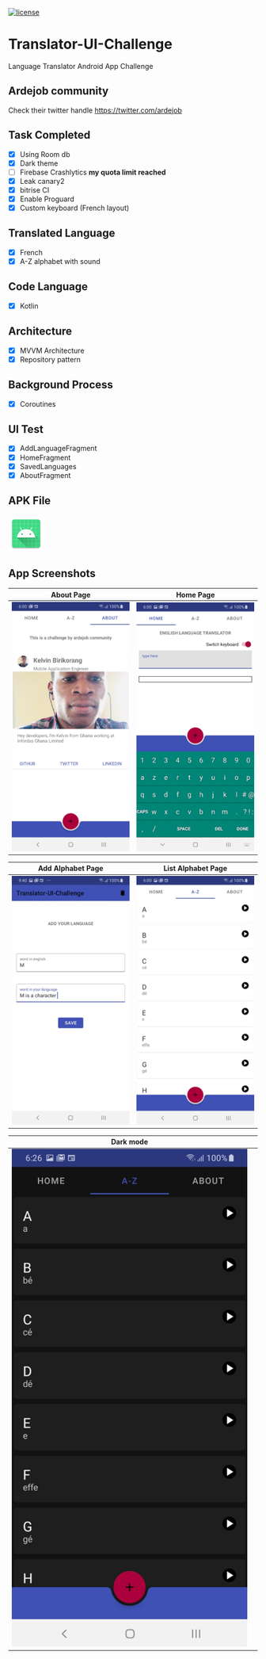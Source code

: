 [![license](https://img.shields.io/github/license/DAVFoundation/captain-n3m0.svg?style=flat-square)](./LICENSE)

# Translator-UI-Challenge
 Language Translator Android App Challenge

 ## Ardejob community

Check their twitter handle https://twitter.com/ardejob

## Task Completed
* [x] Using Room db
* [x] Dark theme
* [ ] Firebase Crashlytics **my quota limit reached**
* [x] Leak canary2
* [x] bitrise CI
* [x] Enable Proguard
* [x] Custom keyboard (French layout)

## Translated Language
* [x] French
* [x] A-Z alphabet with sound

## Code Language
* [x] Kotlin

## Architecture
* [X] MVVM Architecture
* [x] Repository pattern

## Background Process
* [x] Coroutines

## UI Test
* [x] AddLanguageFragment
* [x] HomeFragment
* [x] SavedLanguages
* [x] AboutFragment

## APK File

[![file](./img/ic_launcher.png)](https://github.com/Bik-Krlvn/Spiice-ui-challenge/raw/develop/apk/spiice.apk "download translator apk")

## App Screenshots

|            About Page             |           Home Page            |
| :---------------------------------: | :----------------------------------: |
| ![screenshot](./img/about.jpg) | ![screenshot](./img/home.jpg) |

|            Add Alphabet Page             |           List Alphabet Page            |
| :---------------------------------: | :----------------------------------: |
| ![screenshot](./img/add_alphabet.jpg) | ![screenshot](./img/list_alphabet.jpg) |


|            Dark mode             |                      |
| :---------------------------------: | :----------------------------------: |
| ![screenshot](./img/dark_mode.jpg) |




